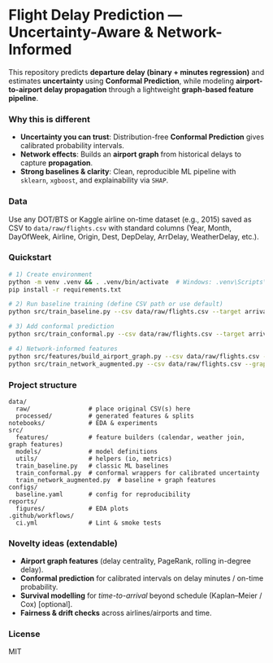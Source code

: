 # Flight Delay Prediction — Uncertainty-Aware & Network-Informed

This repository predicts **departure delay (binary + minutes regression)** and estimates **uncertainty** using **Conformal Prediction**, while modeling **airport-to-airport delay propagation** through a lightweight **graph-based feature pipeline**.

### Why this is different
- **Uncertainty you can trust**: Distribution-free **Conformal Prediction** gives calibrated probability intervals.
- **Network effects**: Builds an **airport graph** from historical delays to capture **propagation**.
- **Strong baselines & clarity**: Clean, reproducible ML pipeline with `sklearn`, `xgboost`, and explainability via `SHAP`.

### Data
Use any DOT/BTS or Kaggle airline on-time dataset (e.g., 2015) saved as CSV to `data/raw/flights.csv` with standard columns (Year, Month, DayOfWeek, Airline, Origin, Dest, DepDelay, ArrDelay, WeatherDelay, etc.).

### Quickstart
```bash
# 1) Create environment
python -m venv .venv && . .venv/bin/activate  # Windows: .venv\Scripts\activate
pip install -r requirements.txt

# 2) Run baseline training (define CSV path or use default)
python src/train_baseline.py --csv data/raw/flights.csv --target arrival_delay_minutes

# 3) Add conformal prediction
python src/train_conformal.py --csv data/raw/flights.csv --target arrival_delay_minutes

# 4) Network-informed features
python src/features/build_airport_graph.py --csv data/raw/flights.csv --out data/processed/graph_features.parquet
python src/train_network_augmented.py --csv data/raw/flights.csv --graph data/processed/graph_features.parquet
```

### Project structure
```
data/
  raw/                # place original CSV(s) here
  processed/          # generated features & splits
notebooks/            # EDA & experiments
src/
  features/           # feature builders (calendar, weather join, graph features)
  models/             # model definitions
  utils/              # helpers (io, metrics)
  train_baseline.py   # classic ML baselines
  train_conformal.py  # conformal wrappers for calibrated uncertainty
  train_network_augmented.py  # baseline + graph features
configs/
  baseline.yaml       # config for reproducibility
reports/
  figures/            # EDA plots
.github/workflows/
  ci.yml              # Lint & smoke tests
```

### Novelty ideas (extendable)
- **Airport graph features** (delay centrality, PageRank, rolling in-degree delay).
- **Conformal prediction** for calibrated intervals on delay minutes / on-time probability.
- **Survival modelling** for *time-to-arrival* beyond schedule (Kaplan–Meier / Cox) [optional].
- **Fairness & drift checks** across airlines/airports and time.

### License
MIT
